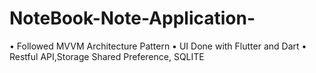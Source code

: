 # NoteBook-Note-Application-
• Followed MVVM Architecture Pattern • UI Done with Flutter and Dart • Restful API,Storage Shared Preference, SQLITE
